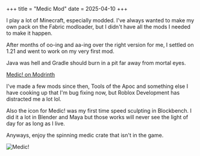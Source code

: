 +++
title = "Medic Mod"
date = 2025-04-10
+++

I play a lot of Minecraft, especially modded. I've always wanted to make my own pack on the Fabric modloader, but I didn't have all the mods I needed to make it happen.

After months of oo-ing and aa-ing over the right version for me, I settled on 1.21 and went to work on my very first mod.

Java was hell and Gradle should burn in a pit far away from mortal eyes.

[Medic! on Modrinth](https://modrinth.com/mod/medic!/gallery)

I've made a few mods since then, Tools of the Apoc and something else I have cooking up that I'm bug fixing now, but Roblox Development has distracted me a lot lol.

Also the icon for Medic! was my first time speed sculpting in Blockbench. I did it a lot in Blender and Maya but those works will never see the light of day for as long as I live.

Anyways, enjoy the spinning medic crate that isn't in the game.

![Medic!](/portfolioImages/medicBox.gif "Medic Icon")